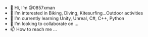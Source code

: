 - 👋 Hi, I’m @0857xman
- 👀 I’m interested in Biking, Diving, Kitesurfing...Outdoor activities
- 🌱 I’m currently learning Unity, Unreal, C#, C++, Python
- 💞️ I’m looking to collaborate on ...
- 📫 How to reach me ...

<!---
0857xman/0857xman is a ✨ special ✨ repository because its `README.md` (this file) appears on your GitHub profile.
You can click the Preview link to take a look at your changes.
--->
